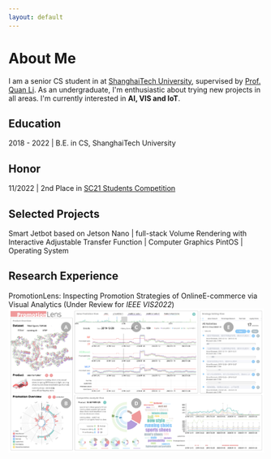```yaml
---
layout: default
---
```

# About Me

I am a senior CS student in at [ShanghaiTech University](https://www.shanghaitech.edu.cn/eng/), supervised by [Prof. Quan Li](https://faculty.sist.shanghaitech.edu.cn/liquan/). As an undergraduate, I'm enthusiastic about trying new projects in all areas. I'm currently interested in **AI, VIS and IoT**.

## Education 

2018 - 2022  | B.E. in CS, ShanghaiTech University   

## Honor

11/2022  |  2nd Place in [SC21 Students Competition](https://sc21.supercomputing.org/program/studentssc/student-cluster-competition/)   

## Selected Projects

Smart Jetbot based on Jetson Nano | full-stack 
Volume Rendering with Interactive Adjustable Transfer Function | Computer Graphics
PintOS | Operating System

## Research Experience

PromotionLens: Inspecting Promotion Strategies of OnlineE-commerce via Visual Analytics (Under Review for _IEEE VIS2022_)
![promo_ui](assets/img/UI_00.jpg)   
<!-- ## Blogs -->


<!-- Text can be **bold**, _italic_, or ~~strikethrough~~.
  -->
